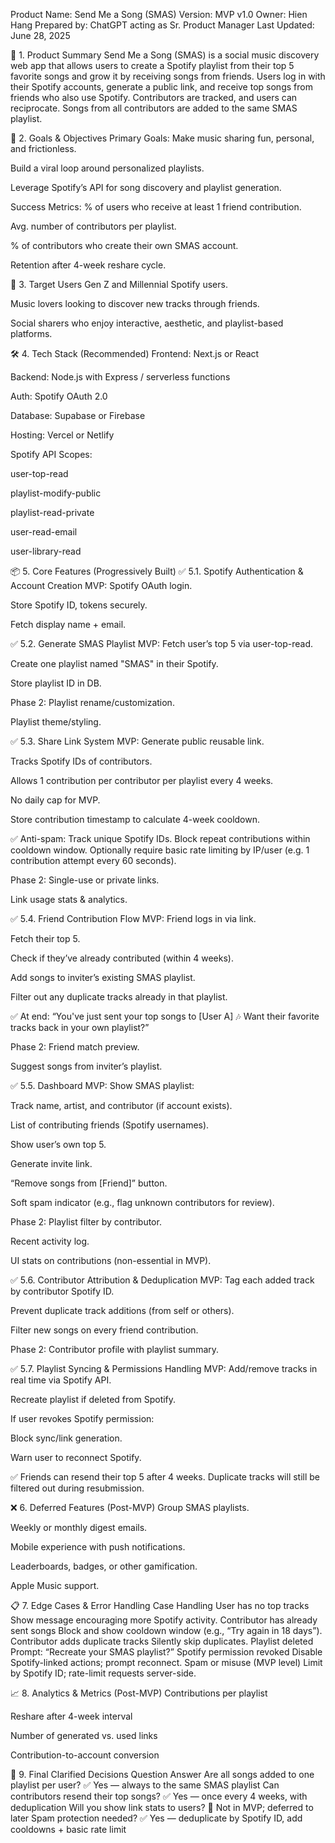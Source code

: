 Product Name: Send Me a Song (SMAS)
Version: MVP v1.0
Owner: Hien Hang
Prepared by: ChatGPT acting as Sr. Product Manager
Last Updated: June 28, 2025

📌 1. Product Summary
Send Me a Song (SMAS) is a social music discovery web app that allows users to create a Spotify playlist from their top 5 favorite songs and grow it by receiving songs from friends. Users log in with their Spotify accounts, generate a public link, and receive top songs from friends who also use Spotify. Contributors are tracked, and users can reciprocate. Songs from all contributors are added to the same SMAS playlist.

🎯 2. Goals & Objectives
Primary Goals:
Make music sharing fun, personal, and frictionless.

Build a viral loop around personalized playlists.

Leverage Spotify’s API for song discovery and playlist generation.

Success Metrics:
% of users who receive at least 1 friend contribution.

Avg. number of contributors per playlist.

% of contributors who create their own SMAS account.

Retention after 4-week reshare cycle.

👥 3. Target Users
Gen Z and Millennial Spotify users.

Music lovers looking to discover new tracks through friends.

Social sharers who enjoy interactive, aesthetic, and playlist-based platforms.

🛠 4. Tech Stack (Recommended)
Frontend: Next.js or React

Backend: Node.js with Express / serverless functions

Auth: Spotify OAuth 2.0

Database: Supabase or Firebase

Hosting: Vercel or Netlify

Spotify API Scopes:

user-top-read

playlist-modify-public

playlist-read-private

user-read-email

user-library-read

📦 5. Core Features (Progressively Built)
✅ 5.1. Spotify Authentication & Account Creation
MVP:
Spotify OAuth login.

Store Spotify ID, tokens securely.

Fetch display name + email.

✅ 5.2. Generate SMAS Playlist
MVP:
Fetch user’s top 5 via user-top-read.

Create one playlist named "SMAS" in their Spotify.

Store playlist ID in DB.

Phase 2:
Playlist rename/customization.

Playlist theme/styling.

✅ 5.3. Share Link System
MVP:
Generate public reusable link.

Tracks Spotify IDs of contributors.

Allows 1 contribution per contributor per playlist every 4 weeks.

No daily cap for MVP.

Store contribution timestamp to calculate 4-week cooldown.

✅ Anti-spam: Track unique Spotify IDs. Block repeat contributions within cooldown window. Optionally require basic rate limiting by IP/user (e.g. 1 contribution attempt every 60 seconds).

Phase 2:
Single-use or private links.

Link usage stats & analytics.

✅ 5.4. Friend Contribution Flow
MVP:
Friend logs in via link.

Fetch their top 5.

Check if they’ve already contributed (within 4 weeks).

Add songs to inviter’s existing SMAS playlist.

Filter out any duplicate tracks already in that playlist.

✅ At end:
“You've just sent your top songs to [User A] 🎶 Want their favorite tracks back in your own playlist?”

Phase 2:
Friend match preview.

Suggest songs from inviter’s playlist.

✅ 5.5. Dashboard
MVP:
Show SMAS playlist:

Track name, artist, and contributor (if account exists).

List of contributing friends (Spotify usernames).

Show user’s own top 5.

Generate invite link.

“Remove songs from [Friend]” button.

Soft spam indicator (e.g., flag unknown contributors for review).

Phase 2:
Playlist filter by contributor.

Recent activity log.

UI stats on contributions (non-essential in MVP).

✅ 5.6. Contributor Attribution & Deduplication
MVP:
Tag each added track by contributor Spotify ID.

Prevent duplicate track additions (from self or others).

Filter new songs on every friend contribution.

Phase 2:
Contributor profile with playlist summary.

✅ 5.7. Playlist Syncing & Permissions Handling
MVP:
Add/remove tracks in real time via Spotify API.

Recreate playlist if deleted from Spotify.

If user revokes Spotify permission:

Block sync/link generation.

Warn user to reconnect Spotify.

✅ Friends can resend their top 5 after 4 weeks.
Duplicate tracks will still be filtered out during resubmission.

❌ 6. Deferred Features (Post-MVP)
Group SMAS playlists.

Weekly or monthly digest emails.

Mobile experience with push notifications.

Leaderboards, badges, or other gamification.

Apple Music support.

📋 7. Edge Cases & Error Handling
Case	Handling
User has no top tracks	Show message encouraging more Spotify activity.
Contributor has already sent songs	Block and show cooldown window (e.g., “Try again in 18 days”).
Contributor adds duplicate tracks	Silently skip duplicates.
Playlist deleted	Prompt: “Recreate your SMAS playlist?”
Spotify permission revoked	Disable Spotify-linked actions; prompt reconnect.
Spam or misuse (MVP level)	Limit by Spotify ID; rate-limit requests server-side.

📈 8. Analytics & Metrics (Post-MVP)
Contributions per playlist

Reshare after 4-week interval

Number of generated vs. used links

Contribution-to-account conversion

🧠 9. Final Clarified Decisions
Question	Answer
Are all songs added to one playlist per user?	✅ Yes — always to the same SMAS playlist
Can contributors resend their top songs?	✅ Yes — once every 4 weeks, with deduplication
Will you show link stats to users?	🚫 Not in MVP; deferred to later
Spam protection needed?	✅ Yes — deduplicate by Spotify ID, add cooldowns + basic rate limit


